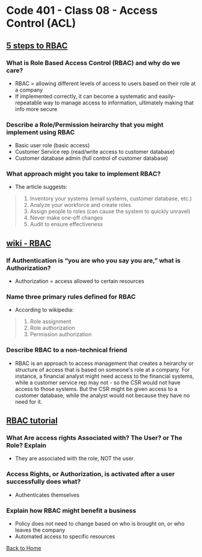 # Code 401 - Class 08 - Access Control (ACL)

## [5 steps to RBAC](https://www.csoonline.com/article/3060780/5-steps-to-simple-role-based-access-control.html)

### What is Role Based Access Control (RBAC) and why do we care?

- RBAC = allowing different levels of access to users based on their role at a company
- If implemented correctly, it can become a systematic and easily-repeatable way to manage access to information, ultimately making that info more secure

### Describe a Role/Permission heirarchy that you might implement using RBAC

- Basic user role (basic access)
- Customer Service rep (read/write access to customer database)
- Customer database admin (full control of customer database)

### What approach might you take to implement RBAC?

- The article suggests:
>
> 1. Inventory your systems (email systems, customer database, etc.)
> 2. Analyze your workforce and create roles
> 3. Assign people to roles (can cause the system to quickly unravel)
> 4. Never make one-off changes
> 5. Audit to ensure effectiveness

## [wiki - RBAC](https://en.wikipedia.org/wiki/Role-based_access_control)

### If Authentication is “you are who you say you are,” what is Authorization?

- Authorization = access allowed to certain resources

### Name three primary rules defined for RBAC

- According to wikipedia:
>
> 1. Role assignment
> 2. Role authorization
> 3. Permission authorization

### Describe RBAC to a non-technical friend

- RBAC is an approach to access management that creates a heirarchy or structure of access that is based on someone's role at a company. For instance, a financial analyst might need access to the financial systems, while a customer service rep may not - so the CSR would not have access to those systems. But the CSR might be given access to a customer database, while the analyst would not because they have no need for it.

## [RBAC tutorial](https://www.youtube.com/watch?v=C4NP8Eon3cA)

### What Are access rights Associated with? The User? or The Role? Explain

- They are associated with the role, NOT the user.

### Access Rights, or Authorization, is activated after a user successfully does what?

- Authenticates themselves

### Explain how RBAC might benefit a business

- Policy does not need to change based on who is brought on, or who leaves the company
- Automated access to specific resources

[Back to Home](../README.md)
